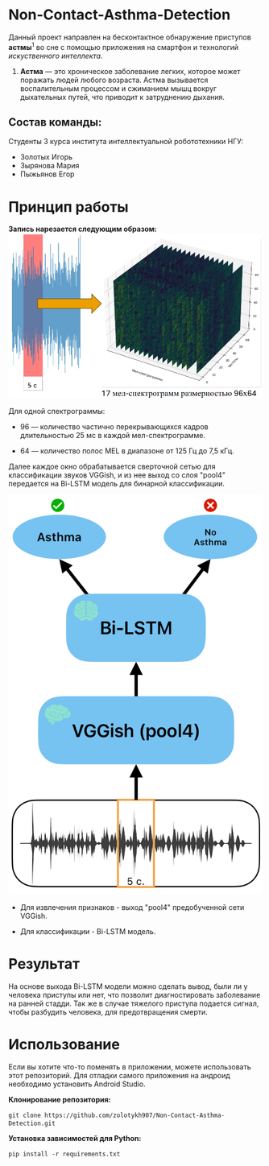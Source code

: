 # Non-Contact-Asthma-Detection

Данный проект направлен на бесконтактное обнаружение приступов **астмы**<sup>1</sup> во сне с помощью приложения на смартфон и технологий *искуственного интеллекта*.

1) **Астма** — это хроническое заболевание легких, которое может поражать людей любого возраста. Астма вызывается воспалительным процессом и сжиманием мышц вокруг дыхательных путей, что приводит к затруднению дыхания.

## Состав команды:
Студенты 3 курса института интеллектуальной робототехники НГУ:
- Золотых Игорь
- Зырянова Мария
- Пыжьянов Егор

# Принцип работы

**Запись нарезается следующим образом:**
![spec](./images/mel_spec.png)

Для одной спектрограммы: 

- 96 — количество частично перекрывающихся кадров длительностью 25 мс в каждой мел-спектрограмме.​

- 64 — количество полос MEL в диапазоне от 125 Гц до 7,5 кГц.

Далее каждое окно обрабатывается сверточной сетью для классификации звуков VGGish, и из нее выход со слоя "pool4" передается на Bi-LSTM модель для бинарной классификации. 

![neural_networks](./images/neural_networks.png)

- Для извлечения признаков - выход "pool4" предобученной сети VGGish.​

- Для классификации - Bi-LSTM модель.

# Результат

На основе выхода Bi-LSTM модели можно сделать вывод, были ли у человека приступы или нет, что позволит диагностировать заболевание на ранней стадди. Так же в случае тяжелого приступа подается сигнал, чтобы разбудить человека, для предотвращения смерти.

# Использование
Если вы хотите что-то поменять в приложении, можете использовать этот репозиторий. Для отладки самого приложения на андроид необходимо установить Android Studio.

**Клонирование репозитория:**
```
git clone https://github.com/zolotykh907/Non-Contact-Asthma-Detection.git  
```

**Установка зависимостей для Python:**

```
pip install -r requirements.txt
```